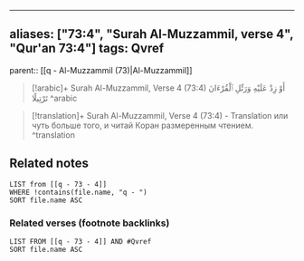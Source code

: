 
---
aliases: ["73:4", "Surah Al-Muzzammil, verse 4", "Qur'an 73:4"]
tags: Qvref
---

parent:: [[q - Al-Muzzammil (73)|Al-Muzzammil]]

> [!arabic]+ Surah Al-Muzzammil, Verse 4 (73:4)
> <span class="quran-arabic">أَوْ زِدْ عَلَيْهِ وَرَتِّلِ ٱلْقُرْءَانَ تَرْتِيلًا</span>
^arabic

> [!translation]+ Surah Al-Muzzammil, Verse 4 (73:4) - Translation
> или чуть больше того, и читай Коран размеренным чтением.
^translation



## Related notes
```dataview
LIST from [[q - 73 - 4]]
WHERE !contains(file.name, "q - ")
SORT file.name ASC
```

### Related verses (footnote backlinks)
```dataview
LIST FROM [[q - 73 - 4]] AND #Qvref
SORT file.name ASC
```

